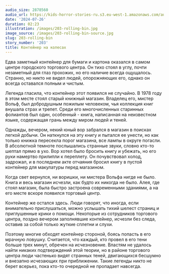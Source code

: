 ```yaml
---
audio_size: 2878560
audio_url: https://kids-horror-stories-ru.s3.eu-west-1.amazonaws.com/audio/203-rolling-bin.mp3
date: '2024-07-26'
duration: 02:23
illustration: /images/203-rolling-bin.jpg
image_source: /images/203-rolling-bin-source.jpg
slug: 203-rolling-bin
story_number: '203'
title: Контейнер на колесах
---
```


Едва заметный контейнер для бумаги и картона оказался в самом центре городского торгового центра. Он тихо стоял в углу, почти незаметный для глаз прохожих, но его наличие всегда ощущалось. Странно, но никто не видел людей, опорожняющих его, однако он всегда оставался полным и чистым. 

Легенда гласила, что контейнер этот появился не случайно. В 1978 году в этом месте стоял старый книжный магазин. Владелец его, мистер Вольф, был добродушным пожилым человеком, чья коллекция книг внушала страх и трепет. Среди его многочисленных старинных фолиантов был один, особенный - книга, написанная на неизвестном языке, содержащая грань между миром людей и теней.

Однажды, вечером, некий юный вор забрался в магазин в поисках легкой добычи. Он наткнулся на эту книгу и пытался ее унести, но как только книжка пересекла порог магазина, все лампы в округе погасли. В абсолютной темноте послышались странные звуки, словно кто-то шептал прямо в ухо. Вор хотел было бросить книгу и убежать, но его руки намертво прилипли к переплету. Он почувствовал холод, задрожал, и в последнем акте отчаяния бросил книгу в пустой контейнер для макулатуры перед магазином.

Когда свет вернулся, ни воришки, ни мистера Вольфа нигде не было. Книга и весь магазин исчезли, как будто их никогда не было. Алея, где стоял магазин, была быстро застроена современными зданиями, а на его месте вскоре появился торговый центр.

Контейнер же остался здесь. Люди говорят, что иногда, если внимательно прислушаться, можно услышать тихий шелест страниц и приглушенные крики о помощи. Некоторые из сотрудников торгового центра, поздно вечером заполнявшие контейнер, исчезли без следа, оставив за собой только жуткие сплетни и слухи.

Поэтому многие обходят контейнер стороной, боясь попасть в его мрачную ловушку. Считается, что каждый, кто провел в его тени больше трех минут, обречен на исчезновение. Властям не удалось найти никаких подтверждений этой теории, но в районе торгового центра люди частенько видят странных теней, двигающихся бесшумно и внезапно исчезающих при приближении. Такие легенды никто не берет всерьез, пока кто-то очередной не пропадает навсегда.